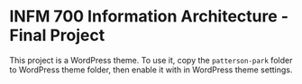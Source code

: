 # INFM 700 Information Architecture - Final Project

This project is a WordPress theme. To use it, copy the `patterson-park` folder to WordPress theme folder, then enable it with in WordPress theme settings.
